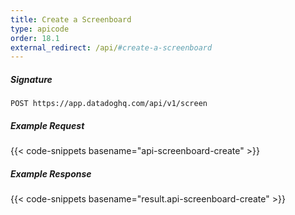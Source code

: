 ```yaml
---
title: Create a Screenboard
type: apicode
order: 18.1
external_redirect: /api/#create-a-screenboard
---
```


##### Signature
`POST https://app.datadoghq.com/api/v1/screen`
##### Example Request
{{< code-snippets basename="api-screenboard-create" >}}
##### Example Response
{{< code-snippets basename="result.api-screenboard-create" >}}